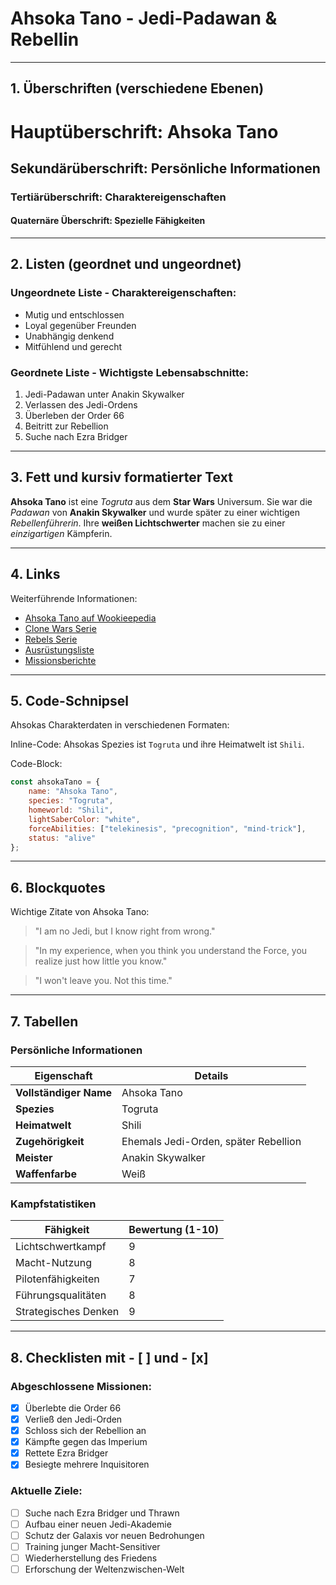 # Ahsoka Tano - Jedi-Padawan & Rebellin

---

## 1. Überschriften (verschiedene Ebenen)

# Hauptüberschrift: Ahsoka Tano
## Sekundärüberschrift: Persönliche Informationen
### Tertiärüberschrift: Charaktereigenschaften
#### Quaternäre Überschrift: Spezielle Fähigkeiten

---

## 2. Listen (geordnet und ungeordnet)

### Ungeordnete Liste - Charaktereigenschaften:
- Mutig und entschlossen
- Loyal gegenüber Freunden
- Unabhängig denkend
- Mitfühlend und gerecht

### Geordnete Liste - Wichtigste Lebensabschnitte:
1. Jedi-Padawan unter Anakin Skywalker
2. Verlassen des Jedi-Ordens
3. Überleben der Order 66
4. Beitritt zur Rebellion
5. Suche nach Ezra Bridger

---

## 3. Fett und kursiv formatierter Text

**Ahsoka Tano** ist eine *Togruta* aus dem **Star Wars** Universum. Sie war die *Padawan* von **Anakin Skywalker** und wurde später zu einer wichtigen *Rebellenführerin*. Ihre **weißen Lichtschwerter** machen sie zu einer *einzigartigen* Kämpferin.

---

## 4. Links

Weiterführende Informationen:
- [Ahsoka Tano auf Wookieepedia](https://starwars.fandom.com/wiki/Ahsoka_Tano)
- [Clone Wars Serie](../series/clone-wars.md)
- [Rebels Serie](../series/rebels.md)
- [Ausrüstungsliste](extras/ausruestung.txt)
- [Missionsberichte](docs/missions.md)

---

## 5. Code-Schnipsel

Ahsokas Charakterdaten in verschiedenen Formaten:

Inline-Code: Ahsokas Spezies ist `Togruta` und ihre Heimatwelt ist `Shili`.

Code-Block:
```javascript
const ahsokaTano = {
    name: "Ahsoka Tano",
    species: "Togruta",
    homeworld: "Shili",
    lightSaberColor: "white",
    forceAbilities: ["telekinesis", "precognition", "mind-trick"],
    status: "alive"
};
```

---

## 6. Blockquotes

Wichtige Zitate von Ahsoka Tano:

> "I am no Jedi, but I know right from wrong."

> "In my experience, when you think you understand the Force, you realize just how little you know."

> "I won't leave you. Not this time."

---

## 7. Tabellen

### Persönliche Informationen

| Eigenschaft | Details |
|-------------|---------|
| **Vollständiger Name** | Ahsoka Tano |
| **Spezies** | Togruta |
| **Heimatwelt** | Shili |
| **Zugehörigkeit** | Ehemals Jedi-Orden, später Rebellion |
| **Meister** | Anakin Skywalker |
| **Waffenfarbe** | Weiß |

### Kampfstatistiken

| Fähigkeit | Bewertung (1-10) |
|-----------|------------------|
| Lichtschwertkampf | 9 |
| Macht-Nutzung | 8 |
| Pilotenfähigkeiten | 7 |
| Führungsqualitäten | 8 |
| Strategisches Denken | 9 |

---

## 8. Checklisten mit - [ ] und - [x]

### Abgeschlossene Missionen:
- [x] Überlebte die Order 66
- [x] Verließ den Jedi-Orden
- [x] Schloss sich der Rebellion an
- [x] Kämpfte gegen das Imperium
- [x] Rettete Ezra Bridger
- [x] Besiegte mehrere Inquisitoren

### Aktuelle Ziele:
- [ ] Suche nach Ezra Bridger und Thrawn
- [ ] Aufbau einer neuen Jedi-Akademie
- [ ] Schutz der Galaxis vor neuen Bedrohungen
- [ ] Training junger Macht-Sensitiver
- [ ] Wiederherstellung des Friedens
- [ ] Erforschung der Weltenzwischen-Welt
